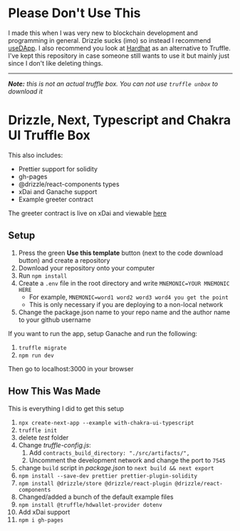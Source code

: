 # Please Don't Use This

I made this when I was very new to blockchain development and programming in general.
Drizzle sucks (imo) so instead I recommend [useDApp](https://usedapp.io/).
I also recommend you look at [Hardhat](https://hardhat.org/) as an alternative to Truffle.
I've kept this repository in case someone still wants to use it but mainly just since I don't like deleting things.

---

_**Note:** this is not an actual truffle box. You can not use `truffle unbox` to download it_

# Drizzle, Next, Typescript and Chakra UI Truffle Box

This also includes:

- Prettier support for solidity
- gh-pages
- @drizzle/react-components types
- xDai and Ganache support
- Example greeter contract

The greeter contract is live on xDai and viewable [here](https://kowasaur.github.io/drizzle-next-typescript/)

## Setup

<!-- TODO: apply for this to be an actual box
1. `truffle unbox kowasaur/drizzle-next-typescript`
2. Create a `.env` file in the root directory and write `MNEMONIC=YOUR MNEMONIC HERE`
   - For example, `MNEMONIC=word1 word2 word3 word4 you get the point`
   - This is only necessary if you are deploying to a non-local network
3. Change the package.json name to your repo name and the author name to your github username -->

1. Press the green **Use this template** button (next to the code download button) and create a repository
2. Download your repository onto your computer
3. Run `npm install`
4. Create a `.env` file in the root directory and write `MNEMONIC=YOUR MNEMONIC HERE`
   - For example, `MNEMONIC=word1 word2 word3 word4 you get the point`
   - This is only necessary if you are deploying to a non-local network
5. Change the package.json name to your repo name and the author name to your github username

If you want to run the app, setup Ganache and run the following:

1. `truffle migrate`
2. `npm run dev`

Then go to localhost:3000 in your browser

## How This Was Made

This is everything I did to get this setup

1. `npx create-next-app --example with-chakra-ui-typescript`
2. `truffle init`
3. delete _test_ folder
4. Change _truffle-config.js_:
   1. Add `contracts_build_directory: "./src/artifacts/",`
   2. Uncomment the development network and change the port to `7545`
5. change `build` script in _package.json_ to `next build && next export`
6. `npm install --save-dev prettier prettier-plugin-solidity`
7. `npm install @drizzle/store @drizzle/react-plugin @drizzle/react-components`
8. Changed/added a bunch of the default example files
9. `npm install @truffle/hdwallet-provider dotenv`
10. Add xDai support
11. `npm i gh-pages`
